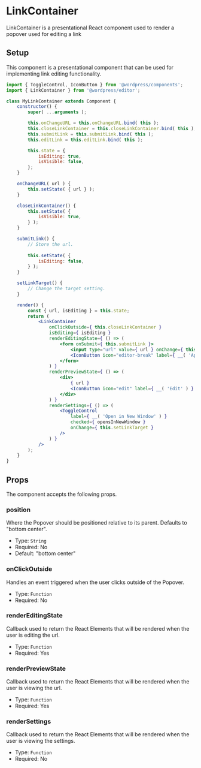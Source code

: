LinkContainer
===========

LinkContainer is a presentational React component used to render a popover used for editing a link

## Setup

This component is a presentational component that can be used for implementing link editing functionality.

```jsx
import { ToggleControl, IconButton } from '@wordpress/components';
import { LinkContainer } from '@wordpress/editor';

class MyLinkContainer extends Component {
	constructor() {
		super( ...arguments );

		this.onChangeURL = this.onChangeURL.bind( this );
		this.closeLinkContainer = this.closeLinkContainer.bind( this );
		this.submitLink = this.submitLink.bind( this );
		this.editLink = this.editLink.bind( this );

		this.state = {
			isEditing: true,
			isVisible: false,
		};
	}

	onChangeURL( url ) {
		this.setState( { url } );
	}

	closeLinkContainer() {
		this.setState( {
			isVisible: true,
		} );
	}

	submitLink() {
		// Store the url.
		
		this.setState( {
			isEditing: false,
		} );
	}

	setLinkTarget() {
		// Change the target setting.
	}

	render() {
		const { url, isEditing } = this.state;
		return (
			<LinkContainer
				onClickOutside={ this.closeLinkContainer }
				isEditing={ isEditing }
				renderEditingState={ () => (
					<form onSubmit={ this.submitLink }>
						<input type="url" value={ url } onChange={ this.onChangeURL } />
						<IconButton icon="editor-break" label={ __( 'Apply' ) } type="submit" />
					</form>
				) }
				renderPreviewState={ () => (
					<div>
						{ url }
						<IconButton icon="edit" label={ __( 'Edit' ) } onClick={ this.editLink } />
					</div>
				) }
				renderSettings={ () => (
					<ToggleControl
						label={ __( 'Open in New Window' ) }
						checked={ opensInNewWindow }
						onChange={ this.setLinkTarget }
					/>
				) }
			/>
		);
	}
}
```

## Props

The component accepts the following props.

### position

Where the Popover should be positioned relative to its parent. Defaults to "bottom center".

- Type: `String`
- Required: No
- Default: "bottom center"

### onClickOutside

Handles an event triggered when the user clicks outside of the Popover.

- Type: `Function`
- Required: No

### renderEditingState

Callback used to return the React Elements that will be rendered when the user is editing the url.

- Type: `Function`
- Required: Yes

### renderPreviewState

Callback used to return the React Elements that will be rendered when the user is viewing the url.

- Type: `Function`
- Required: Yes

### renderSettings

Callback used to return the React Elements that will be rendered when the user is viewing the settings.

- Type: `Function`
- Required: No
